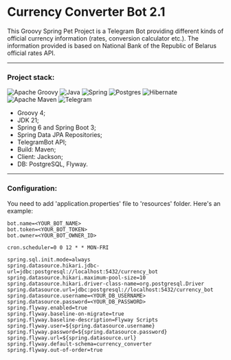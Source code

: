 # Currency Converter Bot 2.1

This Groovy Spring Pet Project is a Telegram Bot providing different kinds of official currency information (rates,
conversion calculator etc.).
The information provided is based on National Bank of the Republic of Belarus official rates API.
___

### Project stack:

![Apache Groovy](https://img.shields.io/badge/Apache%20Groovy-4298B8.svg?style=for-the-badge&logo=Apache+Groovy&logoColor=white)
![Java](https://img.shields.io/badge/java-%23ED8B00.svg?style=for-the-badge&logo=java&logoColor=white)
![Spring](https://img.shields.io/badge/spring-%236DB33F.svg?style=for-the-badge&logo=spring&logoColor=white)
![Postgres](https://img.shields.io/badge/postgres-%23316192.svg?style=for-the-badge&logo=postgresql&logoColor=white)
![Hibernate](https://img.shields.io/badge/Hibernate-59666C?style=for-the-badge&logo=Hibernate&logoColor=white)
![Apache Maven](https://img.shields.io/badge/Apache%20Maven-C71A36?style=for-the-badge&logo=Apache%20Maven&logoColor=white)
![Telegram](https://img.shields.io/badge/Telegram-2CA5E0?style=for-the-badge&logo=telegram&logoColor=white)

- Groovy 4;
- JDK 21;
- Spring 6 and Spring Boot 3;
- Spring Data JPA Repositories;
- TelegramBot API;
- Build: Maven;
- Client: Jackson;
- DB: PostgreSQL, Flyway.

___

### Configuration:

You need to add 'application.properties' file to 'resources' folder.
Here's an example:
```
bot.name=<YOUR_BOT_NAME>
bot.token=<YOUR_BOT_TOKEN>
bot.owner=<YOUR_BOT_OWNER_ID>

cron.scheduler=0 0 12 * * MON-FRI

spring.sql.init.mode=always
spring.datasource.hikari.jdbc-url=jdbc:postgresql://localhost:5432/currency_bot
spring.datasource.hikari.maximum-pool-size=10
spring.datasource.hikari.driver-class-name=org.postgresql.Driver
spring.datasource.url=jdbc:postgresql://localhost:5432/currency_bot
spring.datasource.username=<YOUR_DB_USERNAME>
spring.datasource.password=<YOUR_DB_PASSWORD>
spring.flyway.enabled=true
spring.flyway.baseline-on-migrate=true
spring.flyway.baseline-description=Flyway Scripts
spring.flyway.user=${spring.datasource.username}
spring.flyway.password=${spring.datasource.password}
spring.flyway.url=${spring.datasource.url}
spring.flyway.default-schema=currency_converter
spring.flyway.out-of-order=true
```